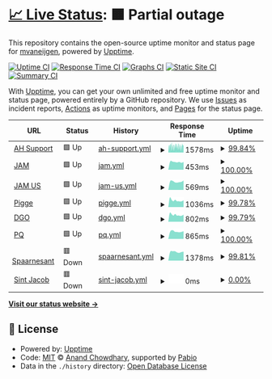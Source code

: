 # [📈 Live Status](https://mvaneijgen.github.io/provider-upptime): <!--live status--> **🟧 Partial outage**

This repository contains the open-source uptime monitor and status page for [mvaneijgen](https://mvaneijgen.github.io/provider-upptime), powered by [Upptime](https://github.com/upptime/upptime).

[![Uptime CI](https://github.com/mvaneijgen/provider-upptime/workflows/Uptime%20CI/badge.svg)](https://github.com/mvaneijgen/provider-upptime/actions?query=workflow%3A%22Uptime+CI%22)
[![Response Time CI](https://github.com/mvaneijgen/provider-upptime/workflows/Response%20Time%20CI/badge.svg)](https://github.com/mvaneijgen/provider-upptime/actions?query=workflow%3A%22Response+Time+CI%22)
[![Graphs CI](https://github.com/mvaneijgen/provider-upptime/workflows/Graphs%20CI/badge.svg)](https://github.com/mvaneijgen/provider-upptime/actions?query=workflow%3A%22Graphs+CI%22)
[![Static Site CI](https://github.com/mvaneijgen/provider-upptime/workflows/Static%20Site%20CI/badge.svg)](https://github.com/mvaneijgen/provider-upptime/actions?query=workflow%3A%22Static+Site+CI%22)
[![Summary CI](https://github.com/mvaneijgen/provider-upptime/workflows/Summary%20CI/badge.svg)](https://github.com/mvaneijgen/provider-upptime/actions?query=workflow%3A%22Summary+CI%22)

With [Upptime](https://upptime.js.org), you can get your own unlimited and free uptime monitor and status page, powered entirely by a GitHub repository. We use [Issues](https://github.com/mvaneijgen/provider-upptime/issues) as incident reports, [Actions](https://github.com/mvaneijgen/provider-upptime/actions) as uptime monitors, and [Pages](https://mvaneijgen.github.io/provider-upptime) for the status page.

<!--start: status pages-->
<!-- This summary is generated by Upptime (https://github.com/upptime/upptime) -->
<!-- Do not edit this manually, your changes will be overwritten -->
<!-- prettier-ignore -->
| URL | Status | History | Response Time | Uptime |
| --- | ------ | ------- | ------------- | ------ |
| <img alt="" src="https://icons.duckduckgo.com/ip3/ahsupport.boehringer-ingelheim.be.ico" height="13"> [AH Support](http://ahsupport.boehringer-ingelheim.be) | 🟩 Up | [ah-support.yml](https://github.com/mvaneijgen/provider-upptime/commits/HEAD/history/ah-support.yml) | <details><summary><img alt="Response time graph" src="./graphs/ah-support/response-time-week.png" height="20"> 1578ms</summary><br><a href="https://mvaneijgen.nl/history/ah-support"><img alt="Response time 2063" src="https://img.shields.io/endpoint?url=https%3A%2F%2Fraw.githubusercontent.com%2Fmvaneijgen%2Fprovider-upptime%2FHEAD%2Fapi%2Fah-support%2Fresponse-time.json"></a><br><a href="https://mvaneijgen.nl/history/ah-support"><img alt="24-hour response time 1860" src="https://img.shields.io/endpoint?url=https%3A%2F%2Fraw.githubusercontent.com%2Fmvaneijgen%2Fprovider-upptime%2FHEAD%2Fapi%2Fah-support%2Fresponse-time-day.json"></a><br><a href="https://mvaneijgen.nl/history/ah-support"><img alt="7-day response time 1578" src="https://img.shields.io/endpoint?url=https%3A%2F%2Fraw.githubusercontent.com%2Fmvaneijgen%2Fprovider-upptime%2FHEAD%2Fapi%2Fah-support%2Fresponse-time-week.json"></a><br><a href="https://mvaneijgen.nl/history/ah-support"><img alt="30-day response time 1653" src="https://img.shields.io/endpoint?url=https%3A%2F%2Fraw.githubusercontent.com%2Fmvaneijgen%2Fprovider-upptime%2FHEAD%2Fapi%2Fah-support%2Fresponse-time-month.json"></a><br><a href="https://mvaneijgen.nl/history/ah-support"><img alt="1-year response time 2063" src="https://img.shields.io/endpoint?url=https%3A%2F%2Fraw.githubusercontent.com%2Fmvaneijgen%2Fprovider-upptime%2FHEAD%2Fapi%2Fah-support%2Fresponse-time-year.json"></a></details> | <details><summary><a href="https://mvaneijgen.nl/history/ah-support">99.84%</a></summary><a href="https://mvaneijgen.nl/history/ah-support"><img alt="All-time uptime 99.91%" src="https://img.shields.io/endpoint?url=https%3A%2F%2Fraw.githubusercontent.com%2Fmvaneijgen%2Fprovider-upptime%2FHEAD%2Fapi%2Fah-support%2Fuptime.json"></a><br><a href="https://mvaneijgen.nl/history/ah-support"><img alt="24-hour uptime 100.00%" src="https://img.shields.io/endpoint?url=https%3A%2F%2Fraw.githubusercontent.com%2Fmvaneijgen%2Fprovider-upptime%2FHEAD%2Fapi%2Fah-support%2Fuptime-day.json"></a><br><a href="https://mvaneijgen.nl/history/ah-support"><img alt="7-day uptime 99.84%" src="https://img.shields.io/endpoint?url=https%3A%2F%2Fraw.githubusercontent.com%2Fmvaneijgen%2Fprovider-upptime%2FHEAD%2Fapi%2Fah-support%2Fuptime-week.json"></a><br><a href="https://mvaneijgen.nl/history/ah-support"><img alt="30-day uptime 99.84%" src="https://img.shields.io/endpoint?url=https%3A%2F%2Fraw.githubusercontent.com%2Fmvaneijgen%2Fprovider-upptime%2FHEAD%2Fapi%2Fah-support%2Fuptime-month.json"></a><br><a href="https://mvaneijgen.nl/history/ah-support"><img alt="1-year uptime 99.91%" src="https://img.shields.io/endpoint?url=https%3A%2F%2Fraw.githubusercontent.com%2Fmvaneijgen%2Fprovider-upptime%2FHEAD%2Fapi%2Fah-support%2Fuptime-year.json"></a></details>
| <img alt="" src="https://icons.duckduckgo.com/ip3/jointacademymicroport.com.ico" height="13"> [JAM](http://jointacademymicroport.com) | 🟩 Up | [jam.yml](https://github.com/mvaneijgen/provider-upptime/commits/HEAD/history/jam.yml) | <details><summary><img alt="Response time graph" src="./graphs/jam/response-time-week.png" height="20"> 453ms</summary><br><a href="https://mvaneijgen.nl/history/jam"><img alt="Response time 498" src="https://img.shields.io/endpoint?url=https%3A%2F%2Fraw.githubusercontent.com%2Fmvaneijgen%2Fprovider-upptime%2FHEAD%2Fapi%2Fjam%2Fresponse-time.json"></a><br><a href="https://mvaneijgen.nl/history/jam"><img alt="24-hour response time 454" src="https://img.shields.io/endpoint?url=https%3A%2F%2Fraw.githubusercontent.com%2Fmvaneijgen%2Fprovider-upptime%2FHEAD%2Fapi%2Fjam%2Fresponse-time-day.json"></a><br><a href="https://mvaneijgen.nl/history/jam"><img alt="7-day response time 453" src="https://img.shields.io/endpoint?url=https%3A%2F%2Fraw.githubusercontent.com%2Fmvaneijgen%2Fprovider-upptime%2FHEAD%2Fapi%2Fjam%2Fresponse-time-week.json"></a><br><a href="https://mvaneijgen.nl/history/jam"><img alt="30-day response time 519" src="https://img.shields.io/endpoint?url=https%3A%2F%2Fraw.githubusercontent.com%2Fmvaneijgen%2Fprovider-upptime%2FHEAD%2Fapi%2Fjam%2Fresponse-time-month.json"></a><br><a href="https://mvaneijgen.nl/history/jam"><img alt="1-year response time 498" src="https://img.shields.io/endpoint?url=https%3A%2F%2Fraw.githubusercontent.com%2Fmvaneijgen%2Fprovider-upptime%2FHEAD%2Fapi%2Fjam%2Fresponse-time-year.json"></a></details> | <details><summary><a href="https://mvaneijgen.nl/history/jam">100.00%</a></summary><a href="https://mvaneijgen.nl/history/jam"><img alt="All-time uptime 99.96%" src="https://img.shields.io/endpoint?url=https%3A%2F%2Fraw.githubusercontent.com%2Fmvaneijgen%2Fprovider-upptime%2FHEAD%2Fapi%2Fjam%2Fuptime.json"></a><br><a href="https://mvaneijgen.nl/history/jam"><img alt="24-hour uptime 100.00%" src="https://img.shields.io/endpoint?url=https%3A%2F%2Fraw.githubusercontent.com%2Fmvaneijgen%2Fprovider-upptime%2FHEAD%2Fapi%2Fjam%2Fuptime-day.json"></a><br><a href="https://mvaneijgen.nl/history/jam"><img alt="7-day uptime 100.00%" src="https://img.shields.io/endpoint?url=https%3A%2F%2Fraw.githubusercontent.com%2Fmvaneijgen%2Fprovider-upptime%2FHEAD%2Fapi%2Fjam%2Fuptime-week.json"></a><br><a href="https://mvaneijgen.nl/history/jam"><img alt="30-day uptime 100.00%" src="https://img.shields.io/endpoint?url=https%3A%2F%2Fraw.githubusercontent.com%2Fmvaneijgen%2Fprovider-upptime%2FHEAD%2Fapi%2Fjam%2Fuptime-month.json"></a><br><a href="https://mvaneijgen.nl/history/jam"><img alt="1-year uptime 99.96%" src="https://img.shields.io/endpoint?url=https%3A%2F%2Fraw.githubusercontent.com%2Fmvaneijgen%2Fprovider-upptime%2FHEAD%2Fapi%2Fjam%2Fuptime-year.json"></a></details>
| <img alt="" src="https://icons.duckduckgo.com/ip3/microportjam.com.ico" height="13"> [JAM US](http://microportjam.com) | 🟩 Up | [jam-us.yml](https://github.com/mvaneijgen/provider-upptime/commits/HEAD/history/jam-us.yml) | <details><summary><img alt="Response time graph" src="./graphs/jam-us/response-time-week.png" height="20"> 569ms</summary><br><a href="https://mvaneijgen.nl/history/jam-us"><img alt="Response time 745" src="https://img.shields.io/endpoint?url=https%3A%2F%2Fraw.githubusercontent.com%2Fmvaneijgen%2Fprovider-upptime%2FHEAD%2Fapi%2Fjam-us%2Fresponse-time.json"></a><br><a href="https://mvaneijgen.nl/history/jam-us"><img alt="24-hour response time 641" src="https://img.shields.io/endpoint?url=https%3A%2F%2Fraw.githubusercontent.com%2Fmvaneijgen%2Fprovider-upptime%2FHEAD%2Fapi%2Fjam-us%2Fresponse-time-day.json"></a><br><a href="https://mvaneijgen.nl/history/jam-us"><img alt="7-day response time 569" src="https://img.shields.io/endpoint?url=https%3A%2F%2Fraw.githubusercontent.com%2Fmvaneijgen%2Fprovider-upptime%2FHEAD%2Fapi%2Fjam-us%2Fresponse-time-week.json"></a><br><a href="https://mvaneijgen.nl/history/jam-us"><img alt="30-day response time 639" src="https://img.shields.io/endpoint?url=https%3A%2F%2Fraw.githubusercontent.com%2Fmvaneijgen%2Fprovider-upptime%2FHEAD%2Fapi%2Fjam-us%2Fresponse-time-month.json"></a><br><a href="https://mvaneijgen.nl/history/jam-us"><img alt="1-year response time 745" src="https://img.shields.io/endpoint?url=https%3A%2F%2Fraw.githubusercontent.com%2Fmvaneijgen%2Fprovider-upptime%2FHEAD%2Fapi%2Fjam-us%2Fresponse-time-year.json"></a></details> | <details><summary><a href="https://mvaneijgen.nl/history/jam-us">100.00%</a></summary><a href="https://mvaneijgen.nl/history/jam-us"><img alt="All-time uptime 99.89%" src="https://img.shields.io/endpoint?url=https%3A%2F%2Fraw.githubusercontent.com%2Fmvaneijgen%2Fprovider-upptime%2FHEAD%2Fapi%2Fjam-us%2Fuptime.json"></a><br><a href="https://mvaneijgen.nl/history/jam-us"><img alt="24-hour uptime 100.00%" src="https://img.shields.io/endpoint?url=https%3A%2F%2Fraw.githubusercontent.com%2Fmvaneijgen%2Fprovider-upptime%2FHEAD%2Fapi%2Fjam-us%2Fuptime-day.json"></a><br><a href="https://mvaneijgen.nl/history/jam-us"><img alt="7-day uptime 100.00%" src="https://img.shields.io/endpoint?url=https%3A%2F%2Fraw.githubusercontent.com%2Fmvaneijgen%2Fprovider-upptime%2FHEAD%2Fapi%2Fjam-us%2Fuptime-week.json"></a><br><a href="https://mvaneijgen.nl/history/jam-us"><img alt="30-day uptime 100.00%" src="https://img.shields.io/endpoint?url=https%3A%2F%2Fraw.githubusercontent.com%2Fmvaneijgen%2Fprovider-upptime%2FHEAD%2Fapi%2Fjam-us%2Fuptime-month.json"></a><br><a href="https://mvaneijgen.nl/history/jam-us"><img alt="1-year uptime 99.89%" src="https://img.shields.io/endpoint?url=https%3A%2F%2Fraw.githubusercontent.com%2Fmvaneijgen%2Fprovider-upptime%2FHEAD%2Fapi%2Fjam-us%2Fuptime-year.json"></a></details>
| <img alt="" src="https://icons.duckduckgo.com/ip3/vanderpigge.nl.ico" height="13"> [Pigge](http://vanderpigge.nl) | 🟩 Up | [pigge.yml](https://github.com/mvaneijgen/provider-upptime/commits/HEAD/history/pigge.yml) | <details><summary><img alt="Response time graph" src="./graphs/pigge/response-time-week.png" height="20"> 1036ms</summary><br><a href="https://mvaneijgen.nl/history/pigge"><img alt="Response time 1211" src="https://img.shields.io/endpoint?url=https%3A%2F%2Fraw.githubusercontent.com%2Fmvaneijgen%2Fprovider-upptime%2FHEAD%2Fapi%2Fpigge%2Fresponse-time.json"></a><br><a href="https://mvaneijgen.nl/history/pigge"><img alt="24-hour response time 1047" src="https://img.shields.io/endpoint?url=https%3A%2F%2Fraw.githubusercontent.com%2Fmvaneijgen%2Fprovider-upptime%2FHEAD%2Fapi%2Fpigge%2Fresponse-time-day.json"></a><br><a href="https://mvaneijgen.nl/history/pigge"><img alt="7-day response time 1036" src="https://img.shields.io/endpoint?url=https%3A%2F%2Fraw.githubusercontent.com%2Fmvaneijgen%2Fprovider-upptime%2FHEAD%2Fapi%2Fpigge%2Fresponse-time-week.json"></a><br><a href="https://mvaneijgen.nl/history/pigge"><img alt="30-day response time 1190" src="https://img.shields.io/endpoint?url=https%3A%2F%2Fraw.githubusercontent.com%2Fmvaneijgen%2Fprovider-upptime%2FHEAD%2Fapi%2Fpigge%2Fresponse-time-month.json"></a><br><a href="https://mvaneijgen.nl/history/pigge"><img alt="1-year response time 1211" src="https://img.shields.io/endpoint?url=https%3A%2F%2Fraw.githubusercontent.com%2Fmvaneijgen%2Fprovider-upptime%2FHEAD%2Fapi%2Fpigge%2Fresponse-time-year.json"></a></details> | <details><summary><a href="https://mvaneijgen.nl/history/pigge">99.78%</a></summary><a href="https://mvaneijgen.nl/history/pigge"><img alt="All-time uptime 99.88%" src="https://img.shields.io/endpoint?url=https%3A%2F%2Fraw.githubusercontent.com%2Fmvaneijgen%2Fprovider-upptime%2FHEAD%2Fapi%2Fpigge%2Fuptime.json"></a><br><a href="https://mvaneijgen.nl/history/pigge"><img alt="24-hour uptime 100.00%" src="https://img.shields.io/endpoint?url=https%3A%2F%2Fraw.githubusercontent.com%2Fmvaneijgen%2Fprovider-upptime%2FHEAD%2Fapi%2Fpigge%2Fuptime-day.json"></a><br><a href="https://mvaneijgen.nl/history/pigge"><img alt="7-day uptime 99.78%" src="https://img.shields.io/endpoint?url=https%3A%2F%2Fraw.githubusercontent.com%2Fmvaneijgen%2Fprovider-upptime%2FHEAD%2Fapi%2Fpigge%2Fuptime-week.json"></a><br><a href="https://mvaneijgen.nl/history/pigge"><img alt="30-day uptime 99.76%" src="https://img.shields.io/endpoint?url=https%3A%2F%2Fraw.githubusercontent.com%2Fmvaneijgen%2Fprovider-upptime%2FHEAD%2Fapi%2Fpigge%2Fuptime-month.json"></a><br><a href="https://mvaneijgen.nl/history/pigge"><img alt="1-year uptime 99.88%" src="https://img.shields.io/endpoint?url=https%3A%2F%2Fraw.githubusercontent.com%2Fmvaneijgen%2Fprovider-upptime%2FHEAD%2Fapi%2Fpigge%2Fuptime-year.json"></a></details>
| <img alt="" src="https://icons.duckduckgo.com/ip3/degroeneos.nl.ico" height="13"> [DGO](https://degroeneos.nl) | 🟩 Up | [dgo.yml](https://github.com/mvaneijgen/provider-upptime/commits/HEAD/history/dgo.yml) | <details><summary><img alt="Response time graph" src="./graphs/dgo/response-time-week.png" height="20"> 802ms</summary><br><a href="https://mvaneijgen.nl/history/dgo"><img alt="Response time 1257" src="https://img.shields.io/endpoint?url=https%3A%2F%2Fraw.githubusercontent.com%2Fmvaneijgen%2Fprovider-upptime%2FHEAD%2Fapi%2Fdgo%2Fresponse-time.json"></a><br><a href="https://mvaneijgen.nl/history/dgo"><img alt="24-hour response time 822" src="https://img.shields.io/endpoint?url=https%3A%2F%2Fraw.githubusercontent.com%2Fmvaneijgen%2Fprovider-upptime%2FHEAD%2Fapi%2Fdgo%2Fresponse-time-day.json"></a><br><a href="https://mvaneijgen.nl/history/dgo"><img alt="7-day response time 802" src="https://img.shields.io/endpoint?url=https%3A%2F%2Fraw.githubusercontent.com%2Fmvaneijgen%2Fprovider-upptime%2FHEAD%2Fapi%2Fdgo%2Fresponse-time-week.json"></a><br><a href="https://mvaneijgen.nl/history/dgo"><img alt="30-day response time 1068" src="https://img.shields.io/endpoint?url=https%3A%2F%2Fraw.githubusercontent.com%2Fmvaneijgen%2Fprovider-upptime%2FHEAD%2Fapi%2Fdgo%2Fresponse-time-month.json"></a><br><a href="https://mvaneijgen.nl/history/dgo"><img alt="1-year response time 1257" src="https://img.shields.io/endpoint?url=https%3A%2F%2Fraw.githubusercontent.com%2Fmvaneijgen%2Fprovider-upptime%2FHEAD%2Fapi%2Fdgo%2Fresponse-time-year.json"></a></details> | <details><summary><a href="https://mvaneijgen.nl/history/dgo">99.79%</a></summary><a href="https://mvaneijgen.nl/history/dgo"><img alt="All-time uptime 99.72%" src="https://img.shields.io/endpoint?url=https%3A%2F%2Fraw.githubusercontent.com%2Fmvaneijgen%2Fprovider-upptime%2FHEAD%2Fapi%2Fdgo%2Fuptime.json"></a><br><a href="https://mvaneijgen.nl/history/dgo"><img alt="24-hour uptime 100.00%" src="https://img.shields.io/endpoint?url=https%3A%2F%2Fraw.githubusercontent.com%2Fmvaneijgen%2Fprovider-upptime%2FHEAD%2Fapi%2Fdgo%2Fuptime-day.json"></a><br><a href="https://mvaneijgen.nl/history/dgo"><img alt="7-day uptime 99.79%" src="https://img.shields.io/endpoint?url=https%3A%2F%2Fraw.githubusercontent.com%2Fmvaneijgen%2Fprovider-upptime%2FHEAD%2Fapi%2Fdgo%2Fuptime-week.json"></a><br><a href="https://mvaneijgen.nl/history/dgo"><img alt="30-day uptime 99.76%" src="https://img.shields.io/endpoint?url=https%3A%2F%2Fraw.githubusercontent.com%2Fmvaneijgen%2Fprovider-upptime%2FHEAD%2Fapi%2Fdgo%2Fuptime-month.json"></a><br><a href="https://mvaneijgen.nl/history/dgo"><img alt="1-year uptime 99.72%" src="https://img.shields.io/endpoint?url=https%3A%2F%2Fraw.githubusercontent.com%2Fmvaneijgen%2Fprovider-upptime%2FHEAD%2Fapi%2Fdgo%2Fuptime-year.json"></a></details>
| <img alt="" src="https://icons.duckduckgo.com/ip3/pq-opleidingen.nl.ico" height="13"> [PQ](https://pq-opleidingen.nl) | 🟩 Up | [pq.yml](https://github.com/mvaneijgen/provider-upptime/commits/HEAD/history/pq.yml) | <details><summary><img alt="Response time graph" src="./graphs/pq/response-time-week.png" height="20"> 865ms</summary><br><a href="https://mvaneijgen.nl/history/pq"><img alt="Response time 986" src="https://img.shields.io/endpoint?url=https%3A%2F%2Fraw.githubusercontent.com%2Fmvaneijgen%2Fprovider-upptime%2FHEAD%2Fapi%2Fpq%2Fresponse-time.json"></a><br><a href="https://mvaneijgen.nl/history/pq"><img alt="24-hour response time 903" src="https://img.shields.io/endpoint?url=https%3A%2F%2Fraw.githubusercontent.com%2Fmvaneijgen%2Fprovider-upptime%2FHEAD%2Fapi%2Fpq%2Fresponse-time-day.json"></a><br><a href="https://mvaneijgen.nl/history/pq"><img alt="7-day response time 865" src="https://img.shields.io/endpoint?url=https%3A%2F%2Fraw.githubusercontent.com%2Fmvaneijgen%2Fprovider-upptime%2FHEAD%2Fapi%2Fpq%2Fresponse-time-week.json"></a><br><a href="https://mvaneijgen.nl/history/pq"><img alt="30-day response time 1182" src="https://img.shields.io/endpoint?url=https%3A%2F%2Fraw.githubusercontent.com%2Fmvaneijgen%2Fprovider-upptime%2FHEAD%2Fapi%2Fpq%2Fresponse-time-month.json"></a><br><a href="https://mvaneijgen.nl/history/pq"><img alt="1-year response time 986" src="https://img.shields.io/endpoint?url=https%3A%2F%2Fraw.githubusercontent.com%2Fmvaneijgen%2Fprovider-upptime%2FHEAD%2Fapi%2Fpq%2Fresponse-time-year.json"></a></details> | <details><summary><a href="https://mvaneijgen.nl/history/pq">100.00%</a></summary><a href="https://mvaneijgen.nl/history/pq"><img alt="All-time uptime 99.95%" src="https://img.shields.io/endpoint?url=https%3A%2F%2Fraw.githubusercontent.com%2Fmvaneijgen%2Fprovider-upptime%2FHEAD%2Fapi%2Fpq%2Fuptime.json"></a><br><a href="https://mvaneijgen.nl/history/pq"><img alt="24-hour uptime 100.00%" src="https://img.shields.io/endpoint?url=https%3A%2F%2Fraw.githubusercontent.com%2Fmvaneijgen%2Fprovider-upptime%2FHEAD%2Fapi%2Fpq%2Fuptime-day.json"></a><br><a href="https://mvaneijgen.nl/history/pq"><img alt="7-day uptime 100.00%" src="https://img.shields.io/endpoint?url=https%3A%2F%2Fraw.githubusercontent.com%2Fmvaneijgen%2Fprovider-upptime%2FHEAD%2Fapi%2Fpq%2Fuptime-week.json"></a><br><a href="https://mvaneijgen.nl/history/pq"><img alt="30-day uptime 99.97%" src="https://img.shields.io/endpoint?url=https%3A%2F%2Fraw.githubusercontent.com%2Fmvaneijgen%2Fprovider-upptime%2FHEAD%2Fapi%2Fpq%2Fuptime-month.json"></a><br><a href="https://mvaneijgen.nl/history/pq"><img alt="1-year uptime 99.95%" src="https://img.shields.io/endpoint?url=https%3A%2F%2Fraw.githubusercontent.com%2Fmvaneijgen%2Fprovider-upptime%2FHEAD%2Fapi%2Fpq%2Fuptime-year.json"></a></details>
| <img alt="" src="https://icons.duckduckgo.com/ip3/spaarnesant.nl.ico" height="13"> [Spaarnesant](https://spaarnesant.nl) | 🟥 Down | [spaarnesant.yml](https://github.com/mvaneijgen/provider-upptime/commits/HEAD/history/spaarnesant.yml) | <details><summary><img alt="Response time graph" src="./graphs/spaarnesant/response-time-week.png" height="20"> 1378ms</summary><br><a href="https://mvaneijgen.nl/history/spaarnesant"><img alt="Response time 1499" src="https://img.shields.io/endpoint?url=https%3A%2F%2Fraw.githubusercontent.com%2Fmvaneijgen%2Fprovider-upptime%2FHEAD%2Fapi%2Fspaarnesant%2Fresponse-time.json"></a><br><a href="https://mvaneijgen.nl/history/spaarnesant"><img alt="24-hour response time 1394" src="https://img.shields.io/endpoint?url=https%3A%2F%2Fraw.githubusercontent.com%2Fmvaneijgen%2Fprovider-upptime%2FHEAD%2Fapi%2Fspaarnesant%2Fresponse-time-day.json"></a><br><a href="https://mvaneijgen.nl/history/spaarnesant"><img alt="7-day response time 1378" src="https://img.shields.io/endpoint?url=https%3A%2F%2Fraw.githubusercontent.com%2Fmvaneijgen%2Fprovider-upptime%2FHEAD%2Fapi%2Fspaarnesant%2Fresponse-time-week.json"></a><br><a href="https://mvaneijgen.nl/history/spaarnesant"><img alt="30-day response time 1610" src="https://img.shields.io/endpoint?url=https%3A%2F%2Fraw.githubusercontent.com%2Fmvaneijgen%2Fprovider-upptime%2FHEAD%2Fapi%2Fspaarnesant%2Fresponse-time-month.json"></a><br><a href="https://mvaneijgen.nl/history/spaarnesant"><img alt="1-year response time 1499" src="https://img.shields.io/endpoint?url=https%3A%2F%2Fraw.githubusercontent.com%2Fmvaneijgen%2Fprovider-upptime%2FHEAD%2Fapi%2Fspaarnesant%2Fresponse-time-year.json"></a></details> | <details><summary><a href="https://mvaneijgen.nl/history/spaarnesant">99.81%</a></summary><a href="https://mvaneijgen.nl/history/spaarnesant"><img alt="All-time uptime 99.99%" src="https://img.shields.io/endpoint?url=https%3A%2F%2Fraw.githubusercontent.com%2Fmvaneijgen%2Fprovider-upptime%2FHEAD%2Fapi%2Fspaarnesant%2Fuptime.json"></a><br><a href="https://mvaneijgen.nl/history/spaarnesant"><img alt="24-hour uptime 98.70%" src="https://img.shields.io/endpoint?url=https%3A%2F%2Fraw.githubusercontent.com%2Fmvaneijgen%2Fprovider-upptime%2FHEAD%2Fapi%2Fspaarnesant%2Fuptime-day.json"></a><br><a href="https://mvaneijgen.nl/history/spaarnesant"><img alt="7-day uptime 99.81%" src="https://img.shields.io/endpoint?url=https%3A%2F%2Fraw.githubusercontent.com%2Fmvaneijgen%2Fprovider-upptime%2FHEAD%2Fapi%2Fspaarnesant%2Fuptime-week.json"></a><br><a href="https://mvaneijgen.nl/history/spaarnesant"><img alt="30-day uptime 99.96%" src="https://img.shields.io/endpoint?url=https%3A%2F%2Fraw.githubusercontent.com%2Fmvaneijgen%2Fprovider-upptime%2FHEAD%2Fapi%2Fspaarnesant%2Fuptime-month.json"></a><br><a href="https://mvaneijgen.nl/history/spaarnesant"><img alt="1-year uptime 99.99%" src="https://img.shields.io/endpoint?url=https%3A%2F%2Fraw.githubusercontent.com%2Fmvaneijgen%2Fprovider-upptime%2FHEAD%2Fapi%2Fspaarnesant%2Fuptime-year.json"></a></details>
| <img alt="" src="https://icons.duckduckgo.com/ip3/sintjacob.nl.ico" height="13"> [Sint Jacob](https://sintjacob.nl) | 🟥 Down | [sint-jacob.yml](https://github.com/mvaneijgen/provider-upptime/commits/HEAD/history/sint-jacob.yml) | <details><summary><img alt="Response time graph" src="./graphs/sint-jacob/response-time-week.png" height="20"> 0ms</summary><br><a href="https://mvaneijgen.nl/history/sint-jacob"><img alt="Response time 1600" src="https://img.shields.io/endpoint?url=https%3A%2F%2Fraw.githubusercontent.com%2Fmvaneijgen%2Fprovider-upptime%2FHEAD%2Fapi%2Fsint-jacob%2Fresponse-time.json"></a><br><a href="https://mvaneijgen.nl/history/sint-jacob"><img alt="24-hour response time 0" src="https://img.shields.io/endpoint?url=https%3A%2F%2Fraw.githubusercontent.com%2Fmvaneijgen%2Fprovider-upptime%2FHEAD%2Fapi%2Fsint-jacob%2Fresponse-time-day.json"></a><br><a href="https://mvaneijgen.nl/history/sint-jacob"><img alt="7-day response time 0" src="https://img.shields.io/endpoint?url=https%3A%2F%2Fraw.githubusercontent.com%2Fmvaneijgen%2Fprovider-upptime%2FHEAD%2Fapi%2Fsint-jacob%2Fresponse-time-week.json"></a><br><a href="https://mvaneijgen.nl/history/sint-jacob"><img alt="30-day response time 0" src="https://img.shields.io/endpoint?url=https%3A%2F%2Fraw.githubusercontent.com%2Fmvaneijgen%2Fprovider-upptime%2FHEAD%2Fapi%2Fsint-jacob%2Fresponse-time-month.json"></a><br><a href="https://mvaneijgen.nl/history/sint-jacob"><img alt="1-year response time 1600" src="https://img.shields.io/endpoint?url=https%3A%2F%2Fraw.githubusercontent.com%2Fmvaneijgen%2Fprovider-upptime%2FHEAD%2Fapi%2Fsint-jacob%2Fresponse-time-year.json"></a></details> | <details><summary><a href="https://mvaneijgen.nl/history/sint-jacob">0.00%</a></summary><a href="https://mvaneijgen.nl/history/sint-jacob"><img alt="All-time uptime 2.27%" src="https://img.shields.io/endpoint?url=https%3A%2F%2Fraw.githubusercontent.com%2Fmvaneijgen%2Fprovider-upptime%2FHEAD%2Fapi%2Fsint-jacob%2Fuptime.json"></a><br><a href="https://mvaneijgen.nl/history/sint-jacob"><img alt="24-hour uptime 0.00%" src="https://img.shields.io/endpoint?url=https%3A%2F%2Fraw.githubusercontent.com%2Fmvaneijgen%2Fprovider-upptime%2FHEAD%2Fapi%2Fsint-jacob%2Fuptime-day.json"></a><br><a href="https://mvaneijgen.nl/history/sint-jacob"><img alt="7-day uptime 0.00%" src="https://img.shields.io/endpoint?url=https%3A%2F%2Fraw.githubusercontent.com%2Fmvaneijgen%2Fprovider-upptime%2FHEAD%2Fapi%2Fsint-jacob%2Fuptime-week.json"></a><br><a href="https://mvaneijgen.nl/history/sint-jacob"><img alt="30-day uptime 1.38%" src="https://img.shields.io/endpoint?url=https%3A%2F%2Fraw.githubusercontent.com%2Fmvaneijgen%2Fprovider-upptime%2FHEAD%2Fapi%2Fsint-jacob%2Fuptime-month.json"></a><br><a href="https://mvaneijgen.nl/history/sint-jacob"><img alt="1-year uptime 2.27%" src="https://img.shields.io/endpoint?url=https%3A%2F%2Fraw.githubusercontent.com%2Fmvaneijgen%2Fprovider-upptime%2FHEAD%2Fapi%2Fsint-jacob%2Fuptime-year.json"></a></details>

<!--end: status pages-->

[**Visit our status website →**](https://mvaneijgen.github.io/provider-upptime)

## 📄 License

- Powered by: [Upptime](https://github.com/upptime/upptime)
- Code: [MIT](./LICENSE) © [Anand Chowdhary](https://anandchowdhary.com), supported by [Pabio](https://pabio.com)
- Data in the `./history` directory: [Open Database License](https://opendatacommons.org/licenses/odbl/1-0/)
